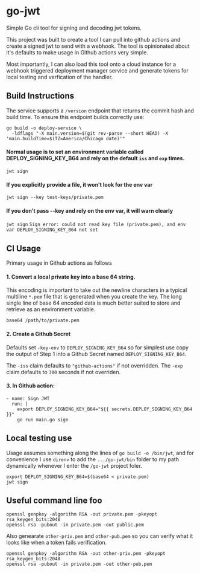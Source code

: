 # go-jwt
Simple Go cli tool for signing and decoding jwt tokens.

This project was built to create a tool I can pull into github actions and create a signed jwt to send with a webhook. The tool is opinionated about it's defaults to make usage in Github actions very simple.

Most importantly, I can also load this tool onto a cloud instance for a webhook triggered deployment manager service and generate tokens for local testing and verfication of the handler.

## Build Instructions
The service supports a `/version` endpoint that returns the commit hash and build time.  To ensure this endpoint builds correctly use:
```
go build -o deploy-service \
  -ldflags "-X main.version=$(git rev-parse --short HEAD) -X 'main.buildTime=$(TZ=America/Chicago date)'"
```

#### Normal usage is to set an environment variable called DEPLOY_SIGNING_KEY_B64 and rely on the default `iss` and `exp` times.
`jwt sign`

#### If you explicitly provide a file, it won’t look for the env var
`jwt sign --key test-keys/private.pem`

#### If you don’t pass --key and rely on the env var, it will warn clearly
`jwt sign`
`Sign error: could not read key file (private.pem), and env var DEPLOY_SIGNING_KEY_B64 not set`

## CI Usage
Primary usage in Github actions as follows
#### 1. Convert a local private key into a base 64 string.
This encoding is important to take out the newline characters in a typical multiline `*.pem` file that is generated when you create the key. The long single line of base 64 encoded data is much better suited to store and retrieve as an environment variable.
```
base64 /path/to/private.pem
```
#### 2. Create a Github Secret
Defaults set `-key-env` to `DEPLOY_SIGNING_KEY_B64` so for simplest use copy the output of Step 1 into a Github Secret named `DEPLOY_SIGNING_KEY_B64`.

The `-iss` claim defaults to `"github-actions"` if not overridden.
The `-exp` claim defaults to `300` seconds if not overriden.

#### 3. In Github action:
```
- name: Sign JWT
  run: |
    export DEPLOY_SIGNING_KEY_B64="${{ secrets.DEPLOY_SIGNING_KEY_B64 }}"
    go run main.go sign 
```

## Local testing use
Usage assumes something along the lines of `go build -o /bin/jwt`, and for convenience I use `direnv` to add the `.../go-jwt/bin` folder to my path dynamically whenever I enter the `/go-jwt` project foler.
```
export DEPLOY_SIGNING_KEY_B64=$(base64 < private.pem)
jwt sign
```

## Useful command line foo

```
openssl genpkey -algorithm RSA -out private.pem -pkeyopt rsa_keygen_bits:2048
openssl rsa -pubout -in private.pem -out public.pem
```

Also genearate `other-priv.pem` and `other-pub.pem` so you can verify what it looks like when a token fails verification.
```
openssl genpkey -algorithm RSA -out other-priv.pem -pkeyopt rsa_keygen_bits:2048
openssl rsa -pubout -in private.pem -out other-pub.pem
```

